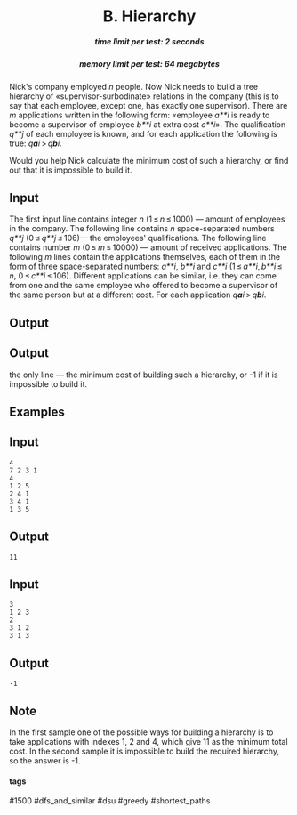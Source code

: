 <h1 style='text-align: center;'> B. Hierarchy</h1>

<h5 style='text-align: center;'>time limit per test: 2 seconds</h5>
<h5 style='text-align: center;'>memory limit per test: 64 megabytes</h5>

Nick's company employed *n* people. Now Nick needs to build a tree hierarchy of «supervisor-surbodinate» relations in the company (this is to say that each employee, except one, has exactly one supervisor). There are *m* applications written in the following form: «employee *a**i* is ready to become a supervisor of employee *b**i* at extra cost *c**i*». The qualification *q**j* of each employee is known, and for each application the following is true: *q**a**i* > *q**b**i*. 

Would you help Nick calculate the minimum cost of such a hierarchy, or find out that it is impossible to build it.

## Input

The first input line contains integer *n* (1 ≤ *n* ≤ 1000) — amount of employees in the company. The following line contains *n* space-separated numbers *q**j* (0 ≤ *q**j* ≤ 106)— the employees' qualifications. The following line contains number *m* (0 ≤ *m* ≤ 10000) — amount of received applications. The following *m* lines contain the applications themselves, each of them in the form of three space-separated numbers: *a**i*, *b**i* and *c**i* (1 ≤ *a**i*, *b**i* ≤ *n*, 0 ≤ *c**i* ≤ 106). Different applications can be similar, i.e. they can come from one and the same employee who offered to become a supervisor of the same person but at a different cost. For each application *q**a**i* > *q**b**i*.

## Output

## Output

 the only line — the minimum cost of building such a hierarchy, or -1 if it is impossible to build it.

## Examples

## Input


```
4  
7 2 3 1  
4  
1 2 5  
2 4 1  
3 4 1  
1 3 5  

```
## Output


```
11  

```
## Input


```
3  
1 2 3  
2  
3 1 2  
3 1 3  

```
## Output


```
-1  

```
## Note

In the first sample one of the possible ways for building a hierarchy is to take applications with indexes 1, 2 and 4, which give 11 as the minimum total cost. In the second sample it is impossible to build the required hierarchy, so the answer is -1.



#### tags 

#1500 #dfs_and_similar #dsu #greedy #shortest_paths 